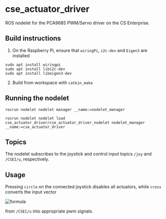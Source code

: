 # cse_actuator_driver
ROS nodelet for the PCA9685 PWM/Servo driver on the CS Enterprise.

## Build instructions
1. On the Raspberry Pi, ensure that `wiringPi`, `i2c-dev` and `Eigen3` are installed
```
sudo apt install wiringpi
sudo apt install libi2c-dev
sudo apt install libeigen3-dev
```

2. Build from workspace with ``catkin_make``


## Running the nodelet
```
rosrun nodelet nodelet manager __name:=nodelet_manager

rosrun nodelet nodelet load cse_actuator_driver/cse_actuator_driver_nodelet nodelet_manager __name:=cse_actuator_driver
```

## Topics
The nodelet subscribes to the joystick and control input topics `/joy` and `/CSEI/u`, respectively.

## Usage
 Pressing `circle` on the connected joystick disables all actuators, while `cross` converts the input vector
<!-- $$u = (u_{\text{BT}}, u_{\text{VSP1}}, u_{\text{VSP2}}, \alpha_{\text{VSP1}}, \alpha_{\text{VSP2}}),$$ -->

![formula](https://latex.codecogs.com/svg.latex?\color{red}{%20u%20=%20(u_{\text{BT}},%20u_{\text{VSP1}},%20u_{\text{VSP2}},%20\alpha_{\text{VSP1}},%20\alpha_{\text{VSP2}}),})

from `/CSEI/u` into appropriate pwm signals.